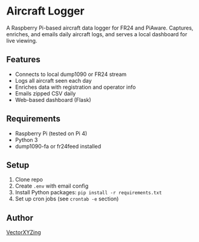 # Aircraft Logger

A Raspberry Pi-based aircraft data logger for FR24 and PiAware. Captures, enriches, and emails daily aircraft logs, and serves a local dashboard for live viewing.

## Features
- Connects to local dump1090 or FR24 stream
- Logs all aircraft seen each day
- Enriches data with registration and operator info
- Emails zipped CSV daily
- Web-based dashboard (Flask)

## Requirements
- Raspberry Pi (tested on Pi 4)
- Python 3
- dump1090-fa or fr24feed installed

## Setup
1. Clone repo
2. Create `.env` with email config
3. Install Python packages: `pip install -r requirements.txt`
4. Set up cron jobs (see `crontab -e` section)

## Author
[VectorXYZing](https://github.com/VectorXYZing)
